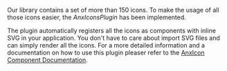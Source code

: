 Our library contains a set of more than 150 icons. To make the usage of all those icons easier, the *AnxIconsPlugin* has been implemented.  

The plugin automatically registers all the icons as components with inline SVG in your application. You don't have to care about import SVG files and can simply render all the icons. For a more detailed information and a documentation on how to use this plugin pleaser refer to the [AnxIcon Component Documentation](/#/Components?id=anxicon).